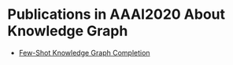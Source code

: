 # Publications in AAAI2020 About Knowledge Graph
* [Few-Shot Knowledge Graph Completion](https://github.com/wds-seu/Knowledge-Graph-Publications/blob/master/conference_publication/aaai2020/zyh_aaai2020/README.md)



